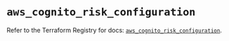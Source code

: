 # `aws_cognito_risk_configuration`

Refer to the Terraform Registry for docs: [`aws_cognito_risk_configuration`](https://registry.terraform.io/providers/hashicorp/aws/6.0.0/docs/resources/cognito_risk_configuration).
